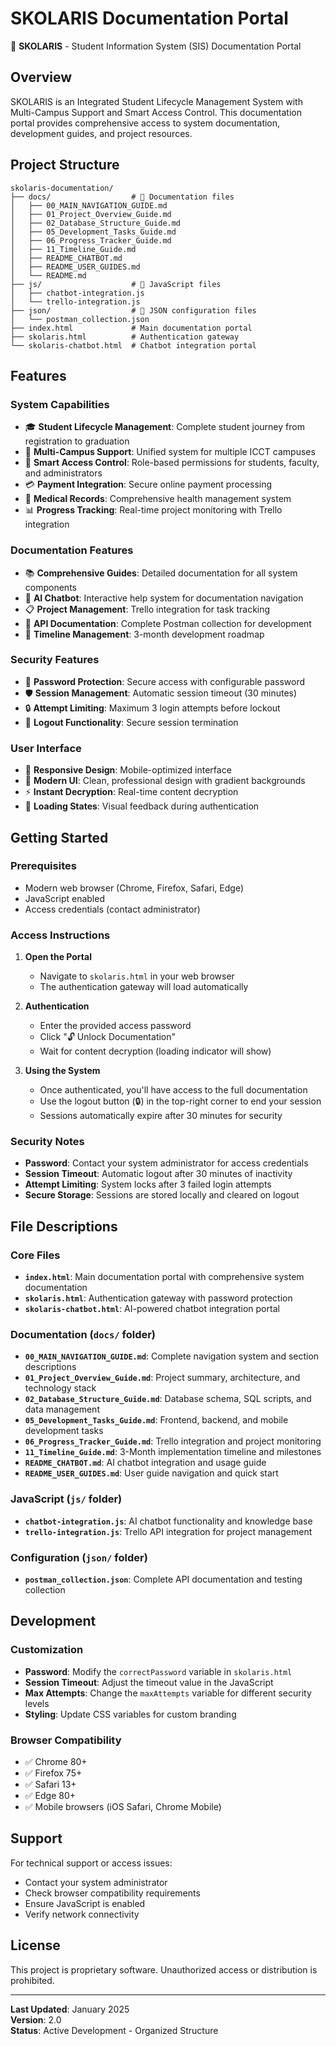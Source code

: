 # SKOLARIS Documentation Portal

🔐 **SKOLARIS** - Student Information System (SIS) Documentation Portal

## Overview

SKOLARIS is an Integrated Student Lifecycle Management System with Multi-Campus Support and Smart Access Control. This documentation portal provides comprehensive access to system documentation, development guides, and project resources.

## Project Structure

```
skolaris-documentation/
├── docs/                  # 📁 Documentation files
│   ├── 00_MAIN_NAVIGATION_GUIDE.md
│   ├── 01_Project_Overview_Guide.md
│   ├── 02_Database_Structure_Guide.md
│   ├── 05_Development_Tasks_Guide.md
│   ├── 06_Progress_Tracker_Guide.md
│   ├── 11_Timeline_Guide.md
│   ├── README_CHATBOT.md
│   ├── README_USER_GUIDES.md
│   └── README.md
├── js/                    # 📁 JavaScript files
│   ├── chatbot-integration.js
│   └── trello-integration.js
├── json/                  # 📁 JSON configuration files
│   └── postman_collection.json
├── index.html             # Main documentation portal
├── skolaris.html          # Authentication gateway
└── skolaris-chatbot.html  # Chatbot integration portal
```

## Features

### System Capabilities

- 🎓 **Student Lifecycle Management**: Complete student journey from registration to graduation
- 🏢 **Multi-Campus Support**: Unified system for multiple ICCT campuses
- 🔐 **Smart Access Control**: Role-based permissions for students, faculty, and administrators
- 💳 **Payment Integration**: Secure online payment processing
- 🏥 **Medical Records**: Comprehensive health management system
- 📊 **Progress Tracking**: Real-time project monitoring with Trello integration

### Documentation Features

- 📚 **Comprehensive Guides**: Detailed documentation for all system components
- 🤖 **AI Chatbot**: Interactive help system for documentation navigation
- 📋 **Project Management**: Trello integration for task tracking
- 🔗 **API Documentation**: Complete Postman collection for development
- 📅 **Timeline Management**: 3-month development roadmap

### Security Features

- 🔐 **Password Protection**: Secure access with configurable password
- 🛡️ **Session Management**: Automatic session timeout (30 minutes)
- 🔒 **Attempt Limiting**: Maximum 3 login attempts before lockout
- 🚪 **Logout Functionality**: Secure session termination

### User Interface

- 📱 **Responsive Design**: Mobile-optimized interface
- 🎨 **Modern UI**: Clean, professional design with gradient backgrounds
- ⚡ **Instant Decryption**: Real-time content decryption
- 🔄 **Loading States**: Visual feedback during authentication

## Getting Started

### Prerequisites

- Modern web browser (Chrome, Firefox, Safari, Edge)
- JavaScript enabled
- Access credentials (contact administrator)

### Access Instructions

1. **Open the Portal**

   - Navigate to `skolaris.html` in your web browser
   - The authentication gateway will load automatically

2. **Authentication**

   - Enter the provided access password
   - Click "🔓 Unlock Documentation"
   - Wait for content decryption (loading indicator will show)

3. **Using the System**
   - Once authenticated, you'll have access to the full documentation
   - Use the logout button (🔒) in the top-right corner to end your session
   - Sessions automatically expire after 30 minutes for security

### Security Notes

- **Password**: Contact your system administrator for access credentials
- **Session Timeout**: Automatic logout after 30 minutes of inactivity
- **Attempt Limiting**: System locks after 3 failed login attempts
- **Secure Storage**: Sessions are stored locally and cleared on logout

## File Descriptions

### Core Files

- **`index.html`**: Main documentation portal with comprehensive system documentation
- **`skolaris.html`**: Authentication gateway with password protection
- **`skolaris-chatbot.html`**: AI-powered chatbot integration portal

### Documentation (`docs/` folder)

- **`00_MAIN_NAVIGATION_GUIDE.md`**: Complete navigation system and section descriptions
- **`01_Project_Overview_Guide.md`**: Project summary, architecture, and technology stack
- **`02_Database_Structure_Guide.md`**: Database schema, SQL scripts, and data management
- **`05_Development_Tasks_Guide.md`**: Frontend, backend, and mobile development tasks
- **`06_Progress_Tracker_Guide.md`**: Trello integration and project monitoring
- **`11_Timeline_Guide.md`**: 3-Month implementation timeline and milestones
- **`README_CHATBOT.md`**: AI chatbot integration and usage guide
- **`README_USER_GUIDES.md`**: User guide navigation and quick start

### JavaScript (`js/` folder)

- **`chatbot-integration.js`**: AI chatbot functionality and knowledge base
- **`trello-integration.js`**: Trello API integration for project management

### Configuration (`json/` folder)

- **`postman_collection.json`**: Complete API documentation and testing collection

## Development

### Customization

- **Password**: Modify the `correctPassword` variable in `skolaris.html`
- **Session Timeout**: Adjust the timeout value in the JavaScript
- **Max Attempts**: Change the `maxAttempts` variable for different security levels
- **Styling**: Update CSS variables for custom branding

### Browser Compatibility

- ✅ Chrome 80+
- ✅ Firefox 75+
- ✅ Safari 13+
- ✅ Edge 80+
- ✅ Mobile browsers (iOS Safari, Chrome Mobile)

## Support

For technical support or access issues:

- Contact your system administrator
- Check browser compatibility requirements
- Ensure JavaScript is enabled
- Verify network connectivity

## License

This project is proprietary software. Unauthorized access or distribution is prohibited.

---

**Last Updated**: January 2025  
**Version**: 2.0  
**Status**: Active Development - Organized Structure
